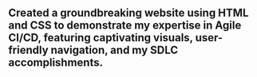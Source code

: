 <h2>Created a groundbreaking website using HTML and CSS to demonstrate my expertise in Agile CI/CD, featuring captivating visuals, user-friendly navigation, and my SDLC accomplishments.</h2> 

